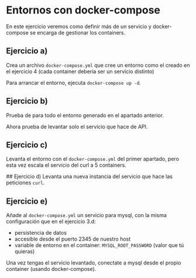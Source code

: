 # Entornos con docker-compose
En este ejercicio veremos como definir más de un servicio y docker-compose se encarga de gestionar los containers.

## Ejercicio a)
Crea un archivo `docker-compose.yml` que cree un entorno como el creado en el ejercicio 4 (cada container debería ser un servicio distinto)

Para arrancar el entorno, ejecuta `docker-compose up -d`.

## Ejercicio b)
Prueba de para todo el entorno generado en el apartado anterior.

Ahora prueba de levantar solo el servicio que hace de API.

## Ejercicio c)
Levanta el entorno con el `docker-compose.yml` del primer apartado, pero esta vez escala el servicio del curl a 5 containers.

## Ejercicio d)
Levanta una nueva instancia del servicio que hace las peticiones `curl`.

## Ejercicio e)
Añade al `docker-compose.yml` un servicio para mysql, con la misma configuración que en el ejercicio 3.d:
- persistencia de datos
- accesible desde el puerto 2345 de nuestro host
- variable de entorno en el container: `MYSQL_ROOT_PASSWORD` (valor que tú quieras)

Una vez tengas el servicio levantado, conectate a mysql desde el propio container (usando docker-compose).
